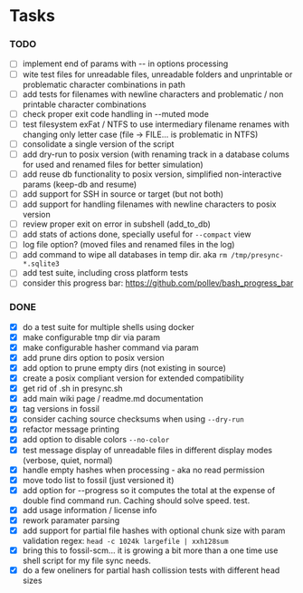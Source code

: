 # Tasks

### TODO

- [ ] implement end of params with -- in options processing
- [ ] wite test files for unreadable files, unreadable folders and unprintable or problematic character combinations in path
- [ ] add tests for filenames with newline characters and problematic / non printable character combinations
- [ ] check proper exit code handling in --muted mode
- [ ] test filesystem exFat / NTFS to use intermediary filename renames with changing only letter case (file -> FILE... is problematic in NTFS)
- [ ] consolidate a single version of the script
- [ ] add dry-run to posix version (with renaming track in a database colums for used and renamed files for better simulation)
- [ ] add reuse db functionality to posix version, simplified non-interactive params (keep-db and resume)
- [ ] add support for SSH in source or target (but not both)
- [ ] add support for handling filenames with newline characters to posix version
- [ ] review proper exit on error in subshell (add_to_db)
- [ ] add stats of actions done, specially useful for `--compact` view
- [ ] log file option? (moved files and renamed files in the log)
- [ ] add command to wipe all databases in temp dir. aka `rm /tmp/presync-*.sqlite3`
- [ ] add test suite, including cross platform tests
- [ ] consider this progress bar: https://github.com/pollev/bash_progress_bar

### DONE

- [x] do a test suite for multiple shells using docker
- [x] make configurable tmp dir via param
- [x] make configurable hasher command via param
- [x] add prune dirs option to posix version
- [x] add option to prune empty dirs (not existing in source)
- [x] create a posix compliant version for extended compatibility
- [x] get rid of .sh in presync.sh
- [x] add main wiki page / readme.md documentation
- [x] tag versions in fossil
- [x] consider caching source checksums when using `--dry-run`
- [x] refactor message printing
- [x] add option to disable colors `--no-color`
- [x] test message display of unreadable files in different display modes (verbose, quiet, normal)
- [x] handle empty hashes when processing - aka no read permission
- [x] move todo list to fossil (just versioned it)
- [x] add option for --progress so it computes the total at the expense of double find command run. Caching should solve speed. test.
- [x] add usage information / license info
- [x] rework paramater parsing
- [x] add support for partial file hashes with optional chunk size with param validation regex: `head -c 1024k largefile | xxh128sum`
- [x] bring this to fossil-scm... it is growing a bit more than a one time use shell script for my file sync needs.
- [x] do a few oneliners for partial hash collission tests with different head sizes
